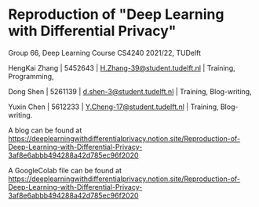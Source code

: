# Reproduction of "Deep Learning with Differential Privacy"
Group 66, Deep Learning Course CS4240 2021/22, TUDelft

HengKai Zhang | 5452643 | H.Zhang-39@student.tudelft.nl | Training, Programming,

Dong Shen | 5261139 | d.shen-3@student.tudelft.nl | Training, Blog-writing,

Yuxin Chen | 5612233 | Y.Cheng-17@student.tudelft.nl | Training, Blog-writing.


A blog can be found at https://deeplearningwithdifferentialprivacy.notion.site/Reproduction-of-Deep-Learning-with-Differential-Privacy-3af8e6abbb494288a42d785ec96f2020

A GoogleColab file can be found at https://deeplearningwithdifferentialprivacy.notion.site/Reproduction-of-Deep-Learning-with-Differential-Privacy-3af8e6abbb494288a42d785ec96f2020
